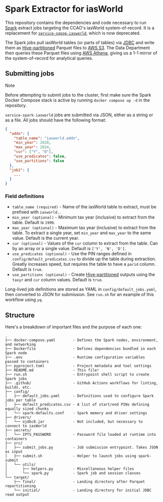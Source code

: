 # Spark Extractor for iasWorld

This repository contains the dependencies and code necessary to run
[Spark](https://spark.apache.org/docs/latest/) extract jobs targeting the
CCAO's iasWorld system-of-record. It is a replacement for
[`service-sqoop-iasworld`](https://github.com/ccao-data/service-sqoop-iasworld),
which is now deprecated.

The Spark jobs pull iasWorld tables (or parts of tables) via
[JDBC](https://spark.apache.org/docs/latest/sql-data-sources-jdbc.html) and
write them as [Hive-partitioned](https://duckdb.org/docs/data/partitioning/hive_partitioning.html)
Parquet files to [AWS S3](https://aws.amazon.com/s3/). The Data Department then
queries these Parquet files using [AWS Athena](https://aws.amazon.com/athena),
giving us a 1-1 mirror of the system-of-record for analytical queries.

## Submitting jobs

> [!NOTE]
> Before attempting to submit jobs to the cluster, first make sure the Spark
> Docker Compose stack is active by running `docker compose up -d` in the
> repository.

`service-spark-iasworld` jobs are submitted via JSON, either as a string or
as a file. All jobs should have the following format:

```json
{
  "addn": {
    "table_name": "iasworld.addn",
    "min_year": 2020,
    "max_year": 2024,
    "cur": ["Y", "D"],
    "use_predicates": false,
    "use_partitions": false
  },
  "job2": {
    ...
  }
}
```

### Field definitions

- `table_name (required)` - Name of the iasWorld table to extract, must be
  prefixed with `iasworld.`.
- `min_year (optional)` - Minimum tax year (inclusive) to extract from the
  table. Default is `1999`.
- `max_year (optional)` - Maximum tax year (inclusive) to extract from the
  table. To extract a single year, set `min_year` and `max_year` to the same
  value. Default is the current year.
- `cur (optional)` - Values of the `cur` column to extract from the table. Can
  by an array or a single value. Default is `['Y', 'N', 'D']`.
- `use_predicates (optional)` - Use the PIN ranges defined in
  `config/default_predicates.csv` to divide up the table during extraction.
  Greatly increases speed, but requires the table to have a `parid` column.
  Default is `true`.
- `use_partitions (optional)` - Create
  [Hive-partitioned](https://duckdb.org/docs/data/partitioning/hive_partitioning.html)
  outputs using the `taxyr` and `cur` column values. Default is `true`.

Long-lived job definitions are stored as YAML in `config/default_jobs.yaml`,
then converted to JSON for submission. See `run.sh` for an example of this
workflow using `yq`.

## Structure

Here's a breakdown of important files and the purpose of each one:

```tree
.
├── docker-compose.yaml        - Defines the Spark nodes, environment, and networking
├── Dockerfile                 - Defines dependencies bundled in each Spark node
├── .env                       - Runtime configuration variables passed to containers
├── pyproject.toml             - Project metadata and tool settings
├── README.md                  - This file!
├── run.sh                     - Entrypoint shell script to create Spark jobs
├── .github/                   - GitHub Actions workflows for linting, builds, etc.
├── config/
│   ├── default_jobs.yaml      - Definitions used to configure Spark jobs per table
│   ├── default_predicates.csv - A list of start/end PINs defining equally sized chunks
│   └── spark-defaults.conf    - Spark memory and driver settings
├── drivers/
│   └── ojdbc8.jar             - Not included, but necessary to connect to iasWorld
├── secrets/
│   └── IPTS_PASSWORD          - Password file loaded at runtime into containers
├── src/
│   ├── submit_jobs.py         - Job submission entrypoint. Takes JSON as input
│   ├── submit.sh              - Helper to launch jobs using spark-submit
│   └── utils/
│       ├── helpers.py         - Miscellaneous helper files
│       └── spark.py           - Spark job and session classes
└── target/
    ├── final/                 - Landing directory after Parquet repartitioning
    └── initial/               - Landing directory for initial JDBC read output
```
